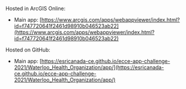 Hosted in ArcGIS Online:

- Main app: [https://www.arcgis.com/apps/webappviewer/index.html?id=f747720641f2461d98910b046523ab22](https://www.arcgis.com/apps/webappviewer/index.html?id=f747720641f2461d98910b046523ab22)

Hosted on GitHub:

- Main app: [https://esricanada-ce.github.io/ecce-app-challenge-2021/Waterloo_Health_Organization/app/](https://esricanada-ce.github.io/ecce-app-challenge-2021/Waterloo_Health_Organization/app/)
